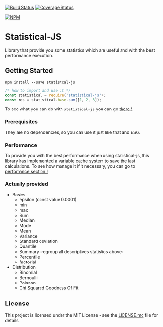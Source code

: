 [![Build Status](https://travis-ci.org/adrien2p/statistical-js.svg?branch=master)](https://travis-ci.org/adrien2p/statistical-js)
[![Coverage Status](https://coveralls.io/repos/github/adrien2p/statistical-js/badge.svg?branch=master)](https://coveralls.io/github/adrien2p/statistical-js?branch=master)

[![NPM](https://nodei.co/npm/statistical-js.png?downloads=true&downloadRank=true&stars=true)](https://nodei.co/npm/statistical-js/)

# Statistical-JS

Library that provide you some statistics which are useful and with the best performance execution.

## Getting Started

`npm install --save statistcal-js`
```javascript
/* how to import and use it */
const statistical = require('statistical-js');
const res = statistical.base.sum([1, 2, 3]);
```

To see what you can do with `statistical-js` you can go [there !](https://github.com/adrien2p/statistical-js/wiki).

### Prerequisites

They are no dependencies, so you can use it just like that and ES6.


### Performance

To provide you with the best performance when using statistical-js, this library has implemented a variable cache system to save the last calculations.
To see how manage it if it necessary, you can go to [perfomance section !](https://github.com/adrien2p/statistical-js/wiki/Performance)

### Actually provided

- Basics
  - epsilon (const value 0.0001)
  - min
  - max
  - Sum
  - Median
  - Mode
  - Mean
  - Variance
  - Standard deviation
  - Quantile
  - Summary (regroup all descriptives statistics above)
  - Percentile
  - factorial
- Distribution
  - Binomial
  - Bernoulli
  - Poisson
  - Chi Squared Goodness Of Fit

## License

This project is licensed under the MIT License - see the [LICENSE.md](LICENSE.md) file for details

